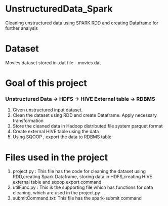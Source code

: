 # UnstructuredData_Spark
Cleaning unstructured data using SPARK RDD and creating Dataframe for further analysis

# Dataset
Movies dataset stored in .dat file - movies.dat

# Goal of this project

### Unstructured Data -> HDFS  -> HIVE External table -> RDBMS

1. Given unstructured input dataset. 
2. Clean the dataset using RDD and create Dataframe. Apply necessary transformation
3. Store the cleaned data in Hadoop distributed file system parquet format
4. Create external HIVE table using the data
5. Using SQOOP , export the data to RDBMS table

# Files used in the project
1. project.py : This file has the code for cleaning the dataset using RDD,creating Spark Dataframe, storing data in HDFS,creating HIVE external table and sqoop                     export command
2. utilFunc.py : This is the supporting file which has functions for data cleaning, which are used in the project.py 
3. submitCommand.txt:  This file has the spark-submit command
